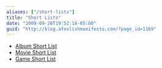 ```yaml
---
aliases: ["/short-lists"]
title: "Short Lists"
date: "2009-09-20T19:52:18-05:00"
guid: "http://blog.afoolishmanifesto.com/?page_id=1169"
---
```

- [Album Short List](/album-short-list)
- [Movie Short List](/movie-short-list)
- [Game Short List](/game-short-list)
